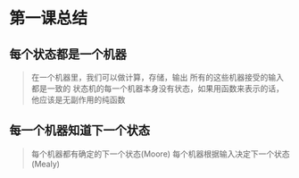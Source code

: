 # 第一课总结

## 每个状态都是一个机器

> 在一个机器里，我们可以做计算，存储，输出
> 所有的这些机器接受的输入都是一致的
> 状态机的每一个机器本身没有状态，如果用函数来表示的话，他应该是无副作用的纯函数

## 每一个机器知道下一个状态

> 每个机器都有确定的下一个状态(Moore)
> 每个机器根据输入决定下一个状态(Mealy)
